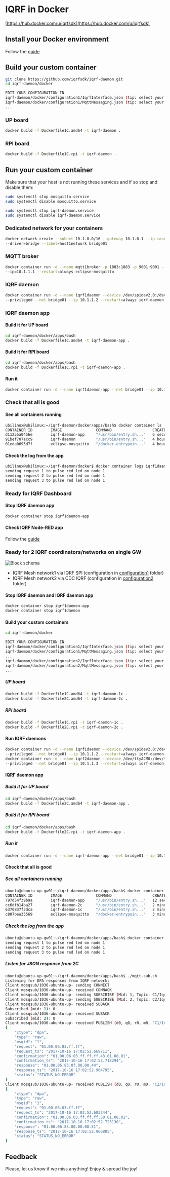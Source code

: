 # IQRF in Docker

[https://hub.docker.com/u/iqrfsdk](https://hub.docker.com/u/iqrfsdk)

## Install your Docker environment

Follow the [guide](https://github.com/iqrfsdk/iqrf-daemon/blob/master/docker/INSTALL.md)

## Build your custom container

```Bash
git clone https://github.com/iqrfsdk/iqrf-daemon.git
cd iqrf-daemon/docker

EDIT YOUR CONFIGURATION IN
iqrf-daemon/docker/configuration1/IqrfInterface.json (tip: select your IQRF interface)
iqrf-daemon/docker/configuration1/MqttMessaging.json (tip: select your broker IP address)
...
```

### UP board

```Bash
docker build -f Dockerfile1C.amd64 -t iqrf-daemon .
```

### RPI board

```Bash
docker build -f Dockerfile1C.rpi -t iqrf-daemon .
```

## Run your custom container

Make sure that your host is not running these services and if so stop and disable them:

```Bash
sudo systemctl stop mosquitto.service
sudo systemctl disable mosquitto.service

sudo systemctl stop iqrf-daemon.service
sudo systemctl disable iqrf-daemon.service
```

### Dedicated network for your containers

```Bash
docker network create --subnet 10.1.0.0/16 --gateway 10.1.0.1 --ip-range=10.1.1.0/24 \ 
--driver=bridge --label=host1network bridge01
```

### MQTT broker

```Bash
docker container run -d --name mqtt1broker -p 1883:1883 -p 9001:9001 --network=bridge01 \
--ip=10.1.1.1 --restart=always eclipse-mosquitto
```

### IQRF daemon

```Bash
docker container run -d --name iqrf1daemon --device /dev/spidev2.0:/dev/spidev2.0 \
--privileged --net bridge01 --ip 10.1.1.2 --restart=always iqrf-daemon
```

### IQRF daemon app

#### Build it for UP board

```Bash
cd iqrf-daemon/docker/apps/bash
docker build -f Dockerfile1C.amd64 -t iqrf-daemon-app .
```

#### Build it for RPI board

```Bash
cd iqrf-daemon/docker/apps/bash
docker build -f Dockerfile1C.rpi -t iqrf-daemon-app .
```

#### Run it

```Bash
docker container run -d --name iqrf1daemon-app --net bridge01 --ip 10.1.1.3 --restart=always iqrf-daemon-app
```

### Check that all is good

#### See all containers running

```Bash
ubilinux@ubilinux:~/iqrf-daemon/docker/apps/bash$ docker container ls
CONTAINER ID        IMAGE               COMMAND                  CREATED             STATUS              PORTS                                            NAMES
d11255a0456e        iqrf-daemon-app     "/usr/bin/entry.sh..."   6 seconds ago       Up 6 seconds                                                         iqrf1daemon-app
91bef707acc9        iqrf-daemon         "/usr/bin/entry.sh..."   4 hours ago         Up 4 hours                                                           iqrf1daemon
01eda0695d7f        eclipse-mosquitto   "/docker-entrypoin..."   4 hours ago         Up 4 hours          0.0.0.0:1883->1883/tcp, 0.0.0.0:9001->9001/tcp   mqtt1broker
```

#### Check the log from the app

```Bash
ubilinux@ubilinux:~/iqrf-daemon/docker$ docker container logs iqrf1daemon-app
sending request 1 to pulse red led on node 1
sending request 2 to pulse red led on node 1
sending request 3 to pulse red led on node 1
```

### Ready for IQRF Dashboard

#### Stop IQRF daemon app

```Bash
docker container stop iqrf1daemon-app
```

#### Check IQRF Node-RED app

Follow the [guide](https://github.com/iqrfsdk/iot-starter-kit/tree/master/apps)

### Ready for 2 IQRF coordinators/networks on single GW

![Block schema](../schema/workshop-schema-docker.png "Schema for IQRF GWs using Docker")

- IQRF Mesh network1 via IQRF SPI (configuration in [configuration1](configuration1) folder)
- IQRF Mesh network2 via CDC IQRF (configuration in [configuration2](configuration2) folder)

#### Stop IQRF daemon and IQRF daemon app

```Bash
docker container stop iqrf1daemon-app
docker container stop iqrf1daemon
```

#### Build your custom containers

```Bash
cd iqrf-daemon/docker

EDIT YOUR CONFIGURATION IN
iqrf-daemon/docker/configuration1/IqrfInterface.json (tip: select your IQRF interface)
iqrf-daemon/docker/configuration1/MqttMessaging.json (tip: select your broker IP address)
...
iqrf-daemon/docker/configuration2/IqrfInterface.json (tip: select your IQRF interface)
iqrf-daemon/docker/configuration2/MqttMessaging.json (tip: select your broker IP address)
...
```

##### UP board

```Bash
docker build -f Dockerfile1C.amd64 -t iqrf-daemon-1c .
docker build -f Dockerfile2C.amd64 -t iqrf-daemon-2c .
```

##### RPI board

```Bash
docker build -f Dockerfile1C.rpi -t iqrf-daemon-1c .
docker build -f Dockerfile2C.rpi -t iqrf-daemon-2c .
```

#### Run IQRF daemons

```Bash
docker container run -d --name iqrf1daemon --device /dev/spidev2.0:/dev/spidev2.0 \
--privileged --net bridge01 --ip 10.1.1.2 --restart=always iqrf-daemon-1c
docker container run -d --name iqrf2daemon --device /dev/ttyACM0:/dev/ttyACM0 \
--privileged --net bridge01 --ip 10.1.1.3 --restart=always iqrf-daemon-2c
```

#### IQRF daemon app

##### Build it for UP board

```Bash
cd iqrf-daemon/docker/apps/bash
docker build -f Dockerfile2C.amd64 -t iqrf-daemon-app .
```

##### Build it for RPI board

```Bash
cd iqrf-daemon/docker/apps/bash
docker build -f Dockerfile2C.rpi -t iqrf-daemon-app .
```

##### Run it

```Bash
docker container run -d --name iqrf-daemon-app --net bridge01 --ip 10.1.1.4 --restart=always iqrf-daemon-app
```

#### Check that all is good

##### See all containers running

```Bash
ubuntu@ubuntu-up-gw01:~/iqrf-daemon/docker/apps/bash$ docker container ls
CONTAINER ID        IMAGE               COMMAND                  CREATED             STATUS              PORTS                                            NAMES
797d54f39b9a        iqrf-daemon-app     "/usr/bin/entry.sh..."   12 seconds ago      Up 10 seconds                                                        iqrf-daemon-app
cc6dfb14ba27        iqrf-daemon-2c      "/usr/bin/entry.sh..."   2 minutes ago       Up 2 minutes                                                         iqrf2daemon
6370837f3dca        iqrf-daemon-1c      "/usr/bin/entry.sh..."   2 minutes ago       Up 2 minutes                                                         iqrf1daemon
c807bea35569        eclipse-mosquitto   "/docker-entrypoin..."   3 minutes ago       Up 3 minutes        0.0.0.0:1883->1883/tcp, 0.0.0.0:9001->9001/tcp   mqtt1broker
```

##### Check the log from the app

```Bash
ubuntu@ubuntu-up-gw01:~/iqrf-daemon/docker/apps/bash$ docker container logs iqrf-daemon-app
sending request 1 to pulse red led on node 1
sending request 2 to pulse red led on node 1
sending request 3 to pulse red led on node 1
```

##### Listen for JSON response from 2C

```Bash
ubuntu@ubuntu-up-gw01:~/iqrf-daemon/docker/apps/bash$ ./mqtt-sub.sh
Listening for DPA responses from IQRF network:
Client mosqsub/1036-ubuntu-up- sending CONNECT
Client mosqsub/1036-ubuntu-up- received CONNACK
Client mosqsub/1036-ubuntu-up- sending SUBSCRIBE (Mid: 1, Topic: C1/Iqrf/DpaResponse, QoS: 0)
Client mosqsub/1036-ubuntu-up- sending SUBSCRIBE (Mid: 2, Topic: C2/Iqrf/DpaResponse, QoS: 0)
Client mosqsub/1036-ubuntu-up- received SUBACK
Subscribed (mid: 1): 0
Client mosqsub/1036-ubuntu-up- received SUBACK
Subscribed (mid: 2): 0
Client mosqsub/1036-ubuntu-up- received PUBLISH (d0, q0, r0, m0, 'C1/Iqrf/DpaResponse', ... (379 bytes))
{
    "ctype": "dpa",
    "type": "raw",
    "msgid": "1",
    "request": "01.00.06.03.ff.ff",
    "request_ts": "2017-10-16 17:02:52.669711",
    "confirmation": "01.00.06.03.ff.ff.ff.43.01.08.01",
    "confirmation_ts": "2017-10-16 17:02:52.718294",
    "response": "01.00.06.83.0f.00.00.44",
    "response_ts": "2017-10-16 17:02:52.964795",
    "status": "STATUS_NO_ERROR"
}
Client mosqsub/1036-ubuntu-up- received PUBLISH (d0, q0, r0, m0, 'C2/Iqrf/DpaResponse', ... (379 bytes))
{
    "ctype": "dpa",
    "type": "raw",
    "msgid": "1",
    "request": "01.00.06.03.ff.ff",
    "request_ts": "2017-10-16 17:02:52.683244",
    "confirmation": "01.00.06.03.ff.ff.ff.50.01.08.01",
    "confirmation_ts": "2017-10-16 17:02:52.723130",
    "response": "01.00.06.83.00.00.00.51",
    "response_ts": "2017-10-16 17:02:52.966805",
    "status": "STATUS_NO_ERROR"
}
```

## Feedback

Please, let us know if we miss anything!
Enjoy & spread the joy!
